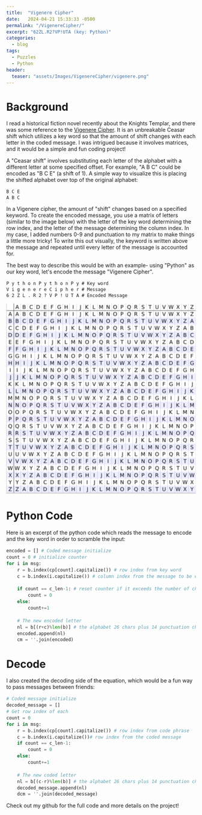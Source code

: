```yaml
---
title:  "Vigenere Cipher"
date:   2024-04-21 15:33:33 -0500
permalink: "/VigenereCipher/"
excerpt: "62ZL.R2?VP!UTA (key: Python)"
categories:
  - blog
tags:
  - Puzzles
  - Python
header:
  teaser: "assets/Images/VigenereCipher/vigenere.png"
---
```


# Background
I read a historical fiction novel recently about the Knights Templar, and there was some reference to the [Vigenere Cipher](https://en.wikipedia.org/wiki/Vigen%C3%A8re_cipher). It is an unbreakable Ceasar shift which utilizes a key word so that the amount of shift changes with each letter in the coded message. I was intrigued because it involves matrices, and it would be a simple and fun coding project!

A "Ceasar shift" involves substituting each letter of the alphabet with a different letter at some specified offset. For example, "A B C" could be encoded as "B C E" (a shift of 1). A simple way to visualize this is placing the shifted alphabet over top of the original alphabet: 
```
B C E
A B C 
```
In a Vigenere cipher, the amount of "shift" changes based on a specified keyword. To create the encoded message, you use a matrix of letters (similar to the image below) with the letter of the key word determining the row index, and the letter of the message determining the column index. In my case, I added numbers 0-9 and punctuation to my matrix to make things a little more tricky! To write this out visually, the keyword is written above the message and repeated until every letter of the message is accounted for. 

The best way to describe this would be with an example- using "Python" as our key word, let's encode the message "Vigenere Cipher".
```
P y t h o n P y t h o n P y # Key word
V i g e n e r e C i p h e r # Message 
6 2 Z L . R 2 ? V P ! U T A # Encoded Message
```
 
![codematrix](/assets/Images/VigenereCipher/codematrix.png)

# Python Code
Here is an excerpt of the python code which reads the message to encode and the key word in order to scramble the input:
```python
encoded = [] # Coded message initialize
count = 0 # initialize counter
for i in msg:
    r = b.index(cp[count].capitalize()) # row index from key word
    c = b.index(i.capitalize()) # column index from the message to be encoded

    if count == c_len-1: # reset counter if it exceeds the number of chars in the key word
        count = 0
    else:
        count+=1

    # The new encoded letter
    nl = b[(r+c)%len(b)] # the alphabet 26 chars plus 14 punctuation chars. Modulo to get remainder
    encoded.append(nl)
    cm = ''.join(encoded)
```

# Decode 
I also created the decoding side of the equation, which would be a fun way to pass messages between friends:
```python
# Coded message initialize
decoded_message = []
# Get row index of each
count = 0
for i in msg:
    r = b.index(cp[count].capitalize()) # row index from code phrase
    c = b.index(i.capitalize())# row index from the coded message
    if count == c_len-1:
        count = 0
    else:
        count+=1

    # The new coded letter
    nl = b[(c-r)%len(b)] # the alphabet 26 chars plus 14 punctuation chars. Modulo to get remainder
    decoded_message.append(nl)
    dcm = ''.join(decoded_message)
```

Check out my github for the full code and more details on the project!
